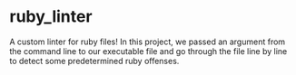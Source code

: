 # ruby_linter
A custom linter for ruby files! In this project, we passed an argument from the command line to our executable file and go through the file line by line to detect some predetermined ruby offenses.
